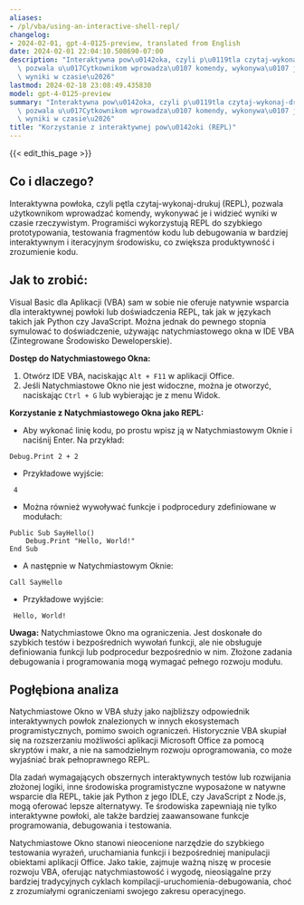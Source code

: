 ```yaml
---
aliases:
- /pl/vba/using-an-interactive-shell-repl/
changelog:
- 2024-02-01, gpt-4-0125-preview, translated from English
date: 2024-02-01 22:04:10.508690-07:00
description: "Interaktywna pow\u0142oka, czyli p\u0119tla czytaj-wykonaj-drukuj (REPL),\
  \ pozwala u\u017Cytkownikom wprowadza\u0107 komendy, wykonywa\u0107 je i widzie\u0107\
  \ wyniki w czasie\u2026"
lastmod: 2024-02-18 23:08:49.435830
model: gpt-4-0125-preview
summary: "Interaktywna pow\u0142oka, czyli p\u0119tla czytaj-wykonaj-drukuj (REPL),\
  \ pozwala u\u017Cytkownikom wprowadza\u0107 komendy, wykonywa\u0107 je i widzie\u0107\
  \ wyniki w czasie\u2026"
title: "Korzystanie z interaktywnej pow\u0142oki (REPL)"
---
```


{{< edit_this_page >}}

## Co i dlaczego?

Interaktywna powłoka, czyli pętla czytaj-wykonaj-drukuj (REPL), pozwala użytkownikom wprowadzać komendy, wykonywać je i widzieć wyniki w czasie rzeczywistym. Programiści wykorzystują REPL do szybkiego prototypowania, testowania fragmentów kodu lub debugowania w bardziej interaktywnym i iteracyjnym środowisku, co zwiększa produktywność i zrozumienie kodu.

## Jak to zrobić:

Visual Basic dla Aplikacji (VBA) sam w sobie nie oferuje natywnie wsparcia dla interaktywnej powłoki lub doświadczenia REPL, tak jak w językach takich jak Python czy JavaScript. Można jednak do pewnego stopnia symulować to doświadczenie, używając natychmiastowego okna w IDE VBA (Zintegrowane Środowisko Deweloperskie).

**Dostęp do Natychmiastowego Okna:**
1. Otwórz IDE VBA, naciskając `Alt + F11` w aplikacji Office.
2. Jeśli Natychmiastowe Okno nie jest widoczne, można je otworzyć, naciskając `Ctrl + G` lub wybierając je z menu Widok.

**Korzystanie z Natychmiastowego Okna jako REPL:**
- Aby wykonać linię kodu, po prostu wpisz ją w Natychmiastowym Oknie i naciśnij Enter. Na przykład:

```basic
Debug.Print 2 + 2
```

- Przykładowe wyjście:
```
 4
```

- Można również wywoływać funkcje i podprocedury zdefiniowane w modułach:

```basic
Public Sub SayHello()
    Debug.Print "Hello, World!"
End Sub
```

- A następnie w Natychmiastowym Oknie:
```basic
Call SayHello
```

- Przykładowe wyjście:
```
 Hello, World!
```

**Uwaga:** Natychmiastowe Okno ma ograniczenia. Jest doskonałe do szybkich testów i bezpośrednich wywołań funkcji, ale nie obsługuje definiowania funkcji lub podprocedur bezpośrednio w nim. Złożone zadania debugowania i programowania mogą wymagać pełnego rozwoju modułu.

## Pogłębiona analiza

Natychmiastowe Okno w VBA służy jako najbliższy odpowiednik interaktywnych powłok znalezionych w innych ekosystemach programistycznych, pomimo swoich ograniczeń. Historycznie VBA skupiał się na rozszerzaniu możliwości aplikacji Microsoft Office za pomocą skryptów i makr, a nie na samodzielnym rozwoju oprogramowania, co może wyjaśniać brak pełnoprawnego REPL.

Dla zadań wymagających obszernych interaktywnych testów lub rozwijania złożonej logiki, inne środowiska programistyczne wyposażone w natywne wsparcie dla REPL, takie jak Python z jego IDLE, czy JavaScript z Node.js, mogą oferować lepsze alternatywy. Te środowiska zapewniają nie tylko interaktywne powłoki, ale także bardziej zaawansowane funkcje programowania, debugowania i testowania.

Natychmiastowe Okno stanowi nieocenione narzędzie do szybkiego testowania wyrażeń, uruchamiania funkcji i bezpośredniej manipulacji obiektami aplikacji Office. Jako takie, zajmuje ważną niszę w procesie rozwoju VBA, oferując natychmiastowość i wygodę, nieosiągalne przy bardziej tradycyjnych cyklach kompilacji-uruchomienia-debugowania, choć z zrozumiałymi ograniczeniami swojego zakresu operacyjnego.
